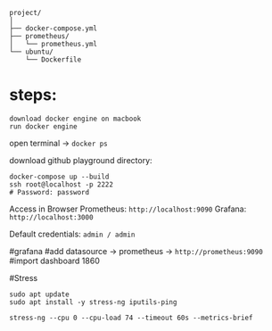 
```
project/
│
├── docker-compose.yml
├── prometheus/
│   └── prometheus.yml
└── ubuntu/
    └── Dockerfile
```

# steps:
```
download docker engine on macbook
run docker engine
```

open terminal -> `docker ps`

download github playground directory: 

```
docker-compose up --build
ssh root@localhost -p 2222
# Password: password
```


Access in Browser
Prometheus: `http://localhost:9090`
Grafana: `http://localhost:3000`

Default credentials: `admin / admin`

#grafana 
#add datasource -> prometheus -> `http://prometheus:9090`
#import dashboard 1860


#Stress
```
sudo apt update
sudo apt install -y stress-ng iputils-ping

stress-ng --cpu 0 --cpu-load 74 --timeout 60s --metrics-brief
```


